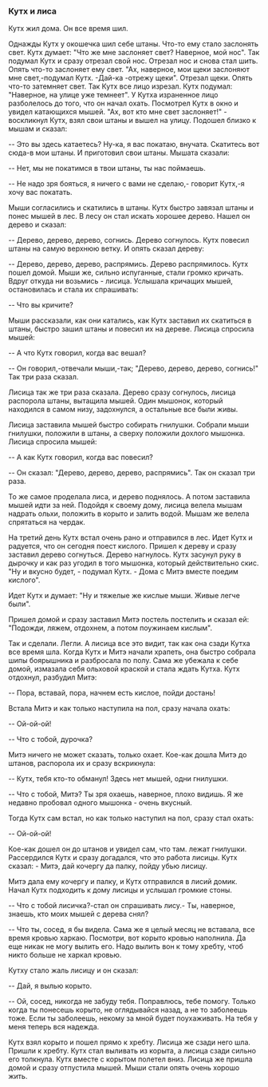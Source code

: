 ### Кутх и лиса 

Кутх жил дома. Он все время шил.

Однажды Кутх у окошечка шил себе штаны. Что-то ему стало заслонять свет. Кутх думает: "Что же мне заслоняет свет? Наверное, мой нос". Так подумал Кутх и сразу отрезал свой нос. Отрезал нос и снова стал шить. Опять что-то заслоняет ему свет. "Ах, наверное, мои щеки заслоняют мне свет,-подумал Кутх. -Дай-ка -отрежу щеки". Отрезал щеки. Опять что-то затемняет свет. Так Кутх все лицо изрезал. Кутх подумал: "Наверное, на улице уже темнеет". У Кутха израненное лицо разболелось до того, что он начал охать. Посмотрел Кутх в окно и увидел катающихся мышей. "Ах, вот кто мне свет заслоняет!" - воскликнул Кутх, взял свои штаны и вышел на улицу. Подошел близко к мышам и сказал:

-- Это вы здесь катаетесь? Ну-ка, я вас покатаю, внучата. Скатитесь вот сюда-в мои штаны. И приготовил свои штаны. Мышата сказали:

-- Нет, мы не покатимся в твои штаны, ты нас поймаешь.

-- Не надо зря бояться, я ничего с вами не сделаю,- говорит Кутх,-я хочу вас покатать. 

Мыши согласились и скатились в штаны. Кутх быстро завязал штаны и понес мышей в лес. В лесу он стал искать хорошее дерево. Нашел он дерево и сказал:

-- Дерево, дерево, дерево, согнись. Дерево согнулось. Кутх повесил штаны на самую верхнюю ветку. И опять сказал дереву:

-- Дерево, дерево, дерево, распрямись. Дерево распрямилось. Кутх пошел домой. Мыши же, сильно испуганные, стали громко кричать. Вдруг откуда ни возьмись - лисица. Услышала кричащих мышей, остановилась и стала их спрашивать: 

-- Что вы кричите? 

Мыши рассказали, как они катались, как Кутх заставил их скатиться в штаны, быстро зашил штаны и повесил их на дереве. Лисица спросила мышей:

-- А что Кутх говорил, когда вас вешал?

-- Он говорил,-отвечали мыши,-так; "Дерево, дерево, дерево, согнись!" Так три раза сказал.

Лисица так же три раза сказала. Дерево сразу согнулось, лисица распорола штаны, вытащила мышей. Один мышонок, который находился в самом низу, задохнулся, а остальные все были живы.

Лисица заставила мышей быстро собирать гнилушки. Собрали мыши гнилушки, положили в штаны, а сверху положили дохлого мышонка. Лисица спросила мышей:

-- А как Кутх говорил, когда вас повесил?

-- Он сказал: "Дерево, дерево, дерево, распрямись". Так он сказал три раза.

То же самое проделала лиса, и дерево поднялось. А потом заставила мышей идти за ней. Подойдя к своему дому, лисица велела мышам надрать ольхи, положить в корыто и залить водой. Мышам же велела спрятаться на чердак.

На третий день Кутх встал очень рано и отправился в лес. Идет Кутх и радуется, что он сегодня поест кислого. Пришел к дереву и сразу заставил дерево согнуться. Дерево нагнулось. Кутх засунул руку в дырочку и как раз угодил в того мышонка, который действительно скис. "Ну и вкусно будет, - подумал Кутх. - Дома с Митэ вместе поедим кислого". 

Идет Кутх и думает: "Ну и тяжелые же кислые мыши. Живые легче были".

Пришел домой и сразу заставил Митэ постель постелить и сказал ей: "Подожди, ляжем, отдохнем, а потом поужинаем кислым". 

Так и сделали. Легли. А лисица все это видит, так как она сзади Кутха все время шла. Когда Кутх и Митэ начали храпеть, она быстро собрала шипы боярышника и разбросала по полу. Сама же убежала к себе домой, измазала себя ольховой краской и стала ждать Кутха. Кутх отдохнул, разбудил Митэ:

-- Пора, вставай, пора, начнем есть кислое, пойди достань! 

Встала Митэ и как только наступила на пол, сразу начала охать:

-- Ой-ой-ой! 

-- Что с тобой, дурочка?

Митэ ничего не может сказать, только охает. Кое-как дошла Митэ до штанов, распорола их и сразу вскрикнула:

-- Кутх, тебя кто-то обманул! Здесь нет мышей, одни гнилушки.

-- Что с тобой, Митэ? Ты зря охаешь, наверное, плохо видишь. Я же недавно пробовал одного мышонка - очень вкусный.

Тогда Кутх сам встал, но как только наступил на пол, сразу стал охать: 

-- Ой-ой-ой! 

Кое-как дошел он до штанов и увидел сам, что там. лежат гнилушки. Рассердился Кутх и сразу догадался, что это работа лисицы. Кутх сказал: - Митэ, дай кочергу да палку, пойду убью лисицу.

Митэ дала ему кочергу и палку, и Кутх отправился в лисий домик. Начал Кутх подходить к дому лисицы и услышал громкие стоны.

-- Что с тобой лисичка?-стал он спрашивать лису.- Ты, наверное, знаешь, кто моих мышей с дерева снял?

-- Что ты, сосед, я бы видела. Сама же я целый месяц не вставала, все время кровью харкаю. Посмотри, вот корыто кровью наполнила. Да еще никак не могу вылить его. Надо вылить вон к тому хребту, чтоб никто больше не харкал кровью.

Кутху стало жаль лисицу и он сказал:

-- Дай, я вылью корыто.

-- Ой, сосед, никогда не забуду тебя. Поправлюсь, тебе помогу. Только когда ты понесешь корыто, не оглядывайся назад, а не то заболеешь тоже. Если ты заболеешь, некому за мной будет поухаживать. На тебя у меня теперь вся надежда.

Кутх взял корыто и пошел прямо к хребту. Лисица же сзади него шла. Пришли к хребту. Кутх стал выливать из корыта, а лисица сзади сильно его толкнула. Кутх вместе с корытом полетел вниз. Лисица же пришла домой и сразу отпустила мышей. Мыши стали опять очень хорошо жить.

